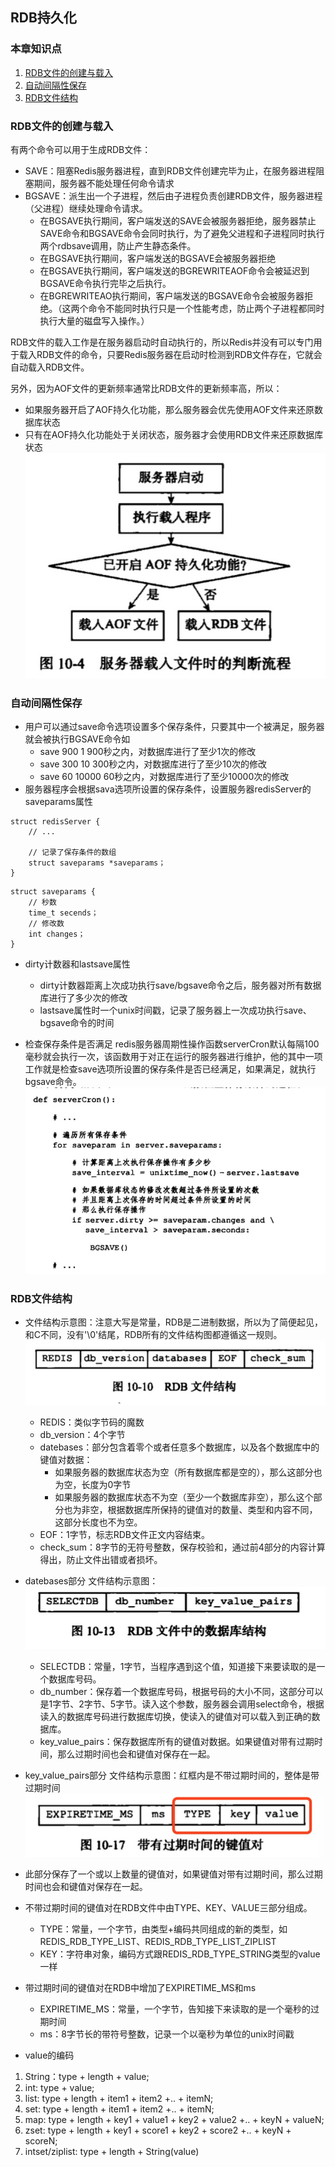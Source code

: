 ## RDB持久化
### 本章知识点
1. [RDB文件的创建与载入](#RDB文件的创建与载入)
2. [自动间隔性保存](#自动间隔性保存)
3. [RDB文件结构](#RDB文件结构)

### <span id="RDB文件的创建与载入">RDB文件的创建与载入</span>
有两个命令可以用于生成RDB文件：
+ SAVE：阻塞Redis服务器进程，直到RDB文件创建完毕为止，在服务器进程阻塞期间，服务器不能处理任何命令请求
+ BGSAVE：派生出一个子进程，然后由子进程负责创建RDB文件，服务器进程（父进程）继续处理命令请求。
    + 在BGSAVE执行期间，客户端发送的SAVE会被服务器拒绝，服务器禁止SAVE命令和BGSAVE命令会同时执行，为了避免父进程和子进程同时执行两个rdbsave调用，防止产生静态条件。
    + 在BGSAVE执行期间，客户端发送的BGSAVE会被服务器拒绝
    + 在BGSAVE执行期间，客户端发送的BGREWRITEAOF命令会被延迟到BGSAVE命令执行完毕之后执行。
    + 在BGREWRITEAO执行期间，客户端发送的BGSAVE命令会被服务器拒绝。（这两个命令不能同时执行只是一个性能考虑，防止两个子进程都同时执行大量的磁盘写入操作。）

RDB文件的载入工作是在服务器启动时自动执行的，所以Redis并没有可以专门用于载入RDB文件的命令，只要Redis服务器在启动时检测到RDB文件存在，它就会自动载入RDB文件。

另外，因为AOF文件的更新频率通常比RDB文件的更新频率高，所以：
+ 如果服务器开启了AOF持久化功能，那么服务器会优先使用AOF文件来还原数据库状态
+ 只有在AOF持久化功能处于关闭状态，服务器才会使用RDB文件来还原数据库状态   
![服务器载入文件](img/931572255750_.pic.jpg)

### <span id="自动间隔性保存">自动间隔性保存</span>
+ 用户可以通过save命令选项设置多个保存条件，只要其中一个被满足，服务器就会被执行BGSAVE命令如
    + save 900 1        900秒之内，对数据库进行了至少1次的修改
    + save 300 10       300秒之内，对数据库进行了至少10次的修改
    + save 60  10000    60秒之内，对数据库进行了至少10000次的修改
+ <span id = "saveparams">服务器程序会根据sava选项所设置的保存条件，设置服务器redisServer的saveparams属性</span>
```
struct redisServer {
    // ...
    
    // 记录了保存条件的数组
    struct saveparams *saveparams；
}
```
```
struct saveparams {
    // 秒数
    time_t secends；
    // 修改数
    int changes；
}
```
+ dirty计数器和lastsave属性
    + dirty计数器距离上次成功执行save/bgsave命令之后，服务器对所有数据库进行了多少次的修改
    + lastsave属性时一个unix时间戳，记录了服务器上一次成功执行save、bgsave命令的时间

+ 检查保存条件是否满足
redis服务器周期性操作函数serverCron默认每隔100毫秒就会执行一次，该函数用于对正在运行的服务器进行维护，他的其中一项工作就是检查save选项所设置的保存条件是否已经满足，如果满足，就执行bgsave命令。  
![执行方法](img/941572257933_.pic.jpg)

### <span id="RDB文件结构">RDB文件结构</span>
+ 文件结构示意图：注意大写是常量，RDB是二进制数据，所以为了简便起见，和C不同，没有'\0'结尾，RDB所有的文件结构图都遵循这一规则。  
![文件结构示意图](img/951572258063_.pic.jpg)
    + REDIS：类似字节码的魔数
    + db_version：4个字节
    + datebases：部分包含着零个或者任意多个数据库，以及各个数据库中的键值对数据：
        + 如果服务器的数据库状态为空（所有数据库都是空的），那么这部分也为空，长度为0字节
        + 如果服务器的数据库状态不为空（至少一个数据库非空），那么这个部分也为非空，根据数据库所保持的键值对的数量、类型和内容不同，这部分长度也不为空。
    + EOF：1字节，标志RDB文件正文内容结束。
    + check_sum：8字节的无符号整数，保存校验和，通过前4部分的内容计算得出，防止文件出错或者损坏。

+ datebases部分
文件结构示意图：  
![datebases结构](img/961572258656_.pic.jpg)
    + SELECTDB：常量，1字节，当程序遇到这个值，知道接下来要读取的是一个数据库号码。
    + db_number：保存着一个数据库号码，根据号码的大小不同，这部分可以是1字节、2字节、5字节。读入这个参数，服务器会调用select命令，根据读入的数据库号码进行数据库切换，使读入的键值对可以载入到正确的数据库。
    + key_value_pairs：保存数据库所有的键值对数据。如果键值对带有过期时间，那么过期时间也会和键值对保存在一起。

+ key_value_pairs部分
文件结构示意图：红框内是不带过期时间的，整体是带过期时间  
![key_value_pairs部分结构](img/971572259444_.pic.jpg)
+ 此部分保存了一个或以上数量的键值对，如果键值对带有过期时间，那么过期时间也会和键值对保存在一起。
+ 不带过期时间的键值对在RDB文件中由TYPE、KEY、VALUE三部分组成。
    + TYPE：常量，一个字节，由类型+编码共同组成的新的类型，如REDIS_RDB_TYPE_LIST、REDIS_RDB_TYPE_LIST_ZIPLIST
    + KEY：字符串对象，编码方式跟REDIS_RDB_TYPE_STRING类型的value一样
+ 带过期时间的键值对在RDB中增加了EXPIRETIME_MS和ms
    + EXPIRETIME_MS：常量，一个字节，告知接下来读取的是一个毫秒的过期时间
    + ms：8字节长的带符号整数，记录一个以毫秒为单位的unix时间戳
    
+ value的编码
1. String：type + length + value;
2. int: type + value;
3. list: type + length + item1 + item2 +.. + itemN;
4. set: type + length + item1 + item2 +.. + itemN;
5. map: type + length + key1 + value1 + key2 + value2 +.. + keyN + valueN;
6. zset: type + length + key1 + score1 + key2 + score2 +.. + keyN + scoreN;
7. intset/ziplist: type + length + String(value)







